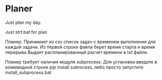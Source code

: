 # Planer

Just plan my day. 

Just strt.bat for plan

Планер. Принимает из csv список задач с временем выполнения для каждой задачи. Из первой строки файла берет время старта и время перерыва Выдает распланированный расчет времени в txt файле.

Планер требует наличия модуля subprocess. Для установки введите в коммандной строке pip install subrocess, либо просто запустите 
install_subprocess.bat
